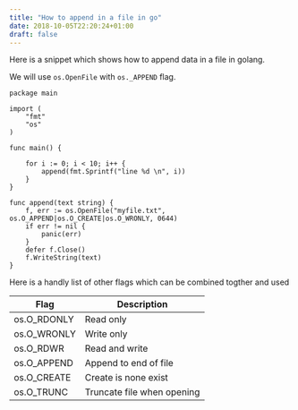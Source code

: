 ```yaml
---
title: "How to append in a file in go"
date: 2018-10-05T22:20:24+01:00
draft: false
---
```


Here is a snippet which shows how to append data in a file in golang. 

We will use `os.OpenFile` with `os._APPEND` flag.

```golang
package main

import (
	"fmt"
	"os"
)

func main() {

	for i := 0; i < 10; i++ {
		append(fmt.Sprintf("line %d \n", i))
	}
}

func append(text string) {
	f, err := os.OpenFile("myfile.txt", os.O_APPEND|os.O_CREATE|os.O_WRONLY, 0644)
	if err != nil {
		panic(err)
	}
	defer f.Close()
	f.WriteString(text)
}
```

Here is a handly list of other flags which can be combined togther and used

| Flag        | Description                |
|-------------|----------------------------|
| os.O_RDONLY | Read only                  |
| os.O_WRONLY | Write only                 |
| os.O_RDWR   | Read and write             |
| os.O_APPEND | Append to end of file      |
| os.O_CREATE | Create is none exist       |
| os.O_TRUNC  | Truncate file when opening |
